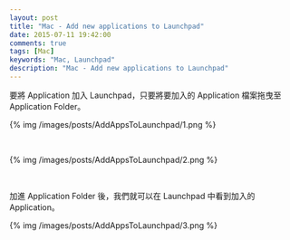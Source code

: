 ```yaml
---
layout: post
title: "Mac - Add new applications to Launchpad"
date: 2015-07-11 19:42:00
comments: true
tags: [Mac]
keywords: "Mac, Launchpad"
description: "Mac - Add new applications to Launchpad"
---
```


要將 Application 加入 Launchpad，只要將要加入的 Application 檔案拖曳至 Application Folder。  

<!-- More -->


{% img /images/posts/AddAppsToLaunchpad/1.png %}

<br/>


{% img /images/posts/AddAppsToLaunchpad/2.png %}

<br/>


加進 Application Folder 後，我們就可以在 Launchpad 中看到加入的 Application。  

{% img /images/posts/AddAppsToLaunchpad/3.png %}

<br/>
